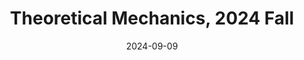 ---
title: "Theoretical Mechanics, 2024 Fall"
collection: teaching
type: "Undergraduate course"
permalink: /teaching/2024-fall-teaching-2
venue: "Peking University"
date: 2024-09-09
location: "Beijing, China"
---